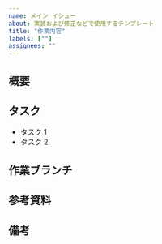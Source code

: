 ```yaml
---
name: メイン イシュー
about: 実装および修正などで使用するテンプレート
title: "作業内容"
labels: [""]
assignees: ""
---
```


## 概要

<!-- Issueの概要をチーム全体で理解できる文章で記述する -->

## タスク

<!-- Issueの目的を達成するための作業内容を記述する -->

- タスク 1
- タスク 2

## 作業ブランチ

<!-- <Issue番号>-<作業内容> の形式で記述する -->

## 参考資料

<!-- FigmaやDiscordメッセージリンクなど -->

## 備考
